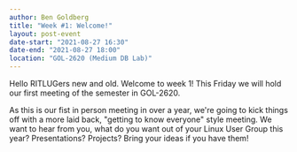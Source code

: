```yaml
---
author: Ben Goldberg
title: "Week #1: Welcome!"
layout: post-event
date-start: "2021-08-27 16:30"
date-end: "2021-08-27 18:00"
location: "GOL-2620 (Medium DB Lab)"
---
```


Hello RITLUGers new and old. Welcome to week 1!
This Friday we will hold our first meeting of the semester in GOL-2620.

As this is our fist in person meeting in over a year, we're going to kick things off with a
more laid back, "getting to know everyone" style meeting. We want to hear from you, what do
you want out of your Linux User Group this year? Presentations? Projects? Bring your ideas if
you have them!

